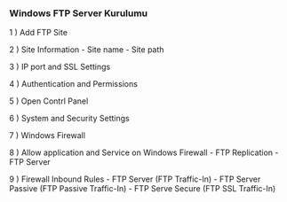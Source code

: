 ### Windows FTP Server Kurulumu


1 ) Add FTP Site

2 ) Site Information
    - Site name
    - Site path


3 ) IP port and SSL Settings

4 ) Authentication and Permissions

5 ) Open Contrl Panel

6 ) System and Security Settings

7 ) Windows Firewall

8 ) Allow application and Service on Windows Firewall
    - FTP Replication
    - FTP Server

9 ) Firewall Inbound Rules
    - FTP Server (FTP Traffic-In)
    - FTP Server Passive (FTP Passive Traffic-In)
    - FTP Serve Secure (FTP SSL Traffic-In)
